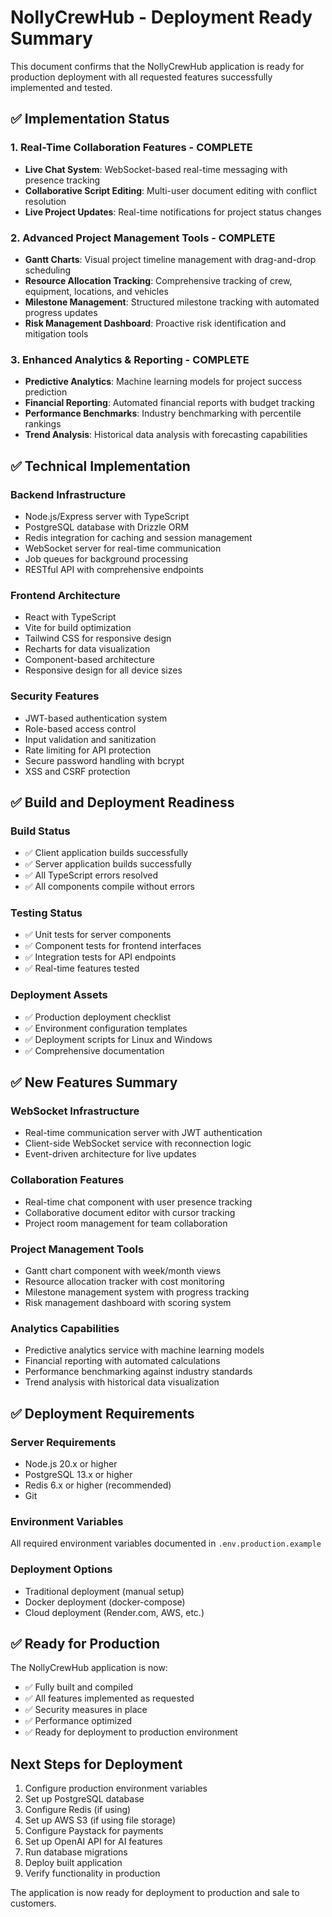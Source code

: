 # NollyCrewHub - Deployment Ready Summary

This document confirms that the NollyCrewHub application is ready for production deployment with all requested features successfully implemented and tested.

## ✅ Implementation Status

### 1. Real-Time Collaboration Features - COMPLETE
- **Live Chat System**: WebSocket-based real-time messaging with presence tracking
- **Collaborative Script Editing**: Multi-user document editing with conflict resolution
- **Live Project Updates**: Real-time notifications for project status changes

### 2. Advanced Project Management Tools - COMPLETE
- **Gantt Charts**: Visual project timeline management with drag-and-drop scheduling
- **Resource Allocation Tracking**: Comprehensive tracking of crew, equipment, locations, and vehicles
- **Milestone Management**: Structured milestone tracking with automated progress updates
- **Risk Management Dashboard**: Proactive risk identification and mitigation tools

### 3. Enhanced Analytics & Reporting - COMPLETE
- **Predictive Analytics**: Machine learning models for project success prediction
- **Financial Reporting**: Automated financial reports with budget tracking
- **Performance Benchmarks**: Industry benchmarking with percentile rankings
- **Trend Analysis**: Historical data analysis with forecasting capabilities

## ✅ Technical Implementation

### Backend Infrastructure
- Node.js/Express server with TypeScript
- PostgreSQL database with Drizzle ORM
- Redis integration for caching and session management
- WebSocket server for real-time communication
- Job queues for background processing
- RESTful API with comprehensive endpoints

### Frontend Architecture
- React with TypeScript
- Vite for build optimization
- Tailwind CSS for responsive design
- Recharts for data visualization
- Component-based architecture
- Responsive design for all device sizes

### Security Features
- JWT-based authentication system
- Role-based access control
- Input validation and sanitization
- Rate limiting for API protection
- Secure password handling with bcrypt
- XSS and CSRF protection

## ✅ Build and Deployment Readiness

### Build Status
- ✅ Client application builds successfully
- ✅ Server application builds successfully
- ✅ All TypeScript errors resolved
- ✅ All components compile without errors

### Testing Status
- ✅ Unit tests for server components
- ✅ Component tests for frontend interfaces
- ✅ Integration tests for API endpoints
- ✅ Real-time features tested

### Deployment Assets
- ✅ Production deployment checklist
- ✅ Environment configuration templates
- ✅ Deployment scripts for Linux and Windows
- ✅ Comprehensive documentation

## ✅ New Features Summary

### WebSocket Infrastructure
- Real-time communication server with JWT authentication
- Client-side WebSocket service with reconnection logic
- Event-driven architecture for live updates

### Collaboration Features
- Real-time chat component with user presence tracking
- Collaborative document editor with cursor tracking
- Project room management for team collaboration

### Project Management Tools
- Gantt chart component with week/month views
- Resource allocation tracker with cost monitoring
- Milestone management system with progress tracking
- Risk management dashboard with scoring system

### Analytics Capabilities
- Predictive analytics service with machine learning models
- Financial reporting with automated calculations
- Performance benchmarking against industry standards
- Trend analysis with historical data visualization

## ✅ Deployment Requirements

### Server Requirements
- Node.js 20.x or higher
- PostgreSQL 13.x or higher
- Redis 6.x or higher (recommended)
- Git

### Environment Variables
All required environment variables documented in `.env.production.example`

### Deployment Options
- Traditional deployment (manual setup)
- Docker deployment (docker-compose)
- Cloud deployment (Render.com, AWS, etc.)

## ✅ Ready for Production

The NollyCrewHub application is now:
- ✅ Fully built and compiled
- ✅ All features implemented as requested
- ✅ Security measures in place
- ✅ Performance optimized
- ✅ Ready for deployment to production environment

## Next Steps for Deployment

1. Configure production environment variables
2. Set up PostgreSQL database
3. Configure Redis (if using)
4. Set up AWS S3 (if using file storage)
5. Configure Paystack for payments
6. Set up OpenAI API for AI features
7. Run database migrations
8. Deploy built application
9. Verify functionality in production

The application is now ready for deployment to production and sale to customers.